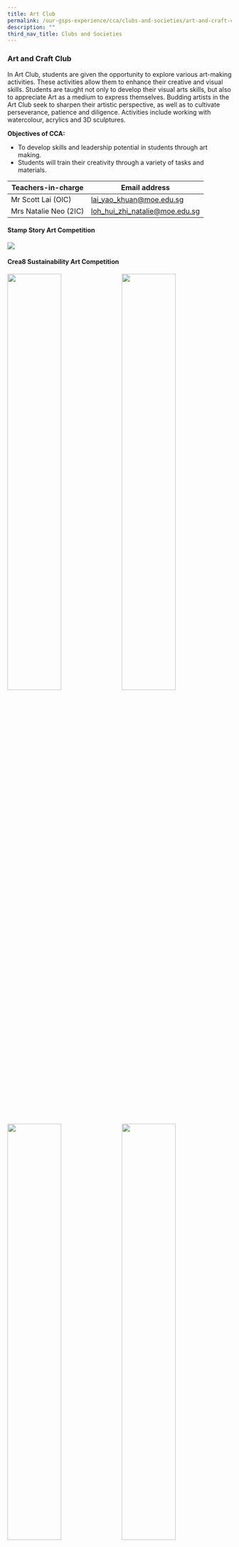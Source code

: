 ```yaml
---
title: Art Club
permalink: /our-gsps-experience/cca/clubs-and-societies/art-and-craft-club/
description: ""
third_nav_title: Clubs and Societies
---
```

### **Art and Craft Club**
In Art Club, students are given the opportunity to explore various art-making activities. These activities allow them to enhance their creative and visual skills. Students are taught not only to develop their visual arts skills, but also to appreciate Art as a medium to express themselves. Budding artists in the Art Club seek to sharpen their artistic perspective, as well as to cultivate perseverance, patience and diligence. Activities include working with watercolour, acrylics and 3D sculptures.

**Objectives of CCA:**

* To develop skills and leadership potential in students through art making.
* Students will train their creativity through a variety of tasks and materials.



| Teachers-in-charge | Email address | 
| -------- | -------- | 
|   Mr Scott Lai (OIC)   | lai_yao_khuan@moe.edu.sg   | 
|  Mrs Natalie Neo (2IC)    | loh_hui_zhi_natalie@moe.edu.sg |



#### **Stamp Story Art Competition**

<img src="/images/artclub1.jpg" style="width:90% align=left">

#### **Crea8 Sustainability Art Competition**

<img src="/images/ac1.jpg" style="width:49%" align="left">
<img src="/images/ac2.jpg" style="width:49%" align="right">

<br clear="left">

<img src="/images/ac3.jpg" style="width:49%" align="left">
<img src="/images/ac4.jpg" style="width:49%" align="right">

<br clear="left">

#### **Mural Painting**

<img src="/images/artclub2.jpg" style="width:85%; margin-bottom:15px" align="left">

<img src="/images/artclub3.jpg" style="width:85%" align="left">

<br clear="left">

#### **Competitions**
\*The availability of competitions is dependent on external organizations.

Below are some of the external competitions that the students will be participating in.&nbsp;<br>
\- Singapore Youth Festival (Bi-Annual) 2023<br>
\- Stamp Story Art Competition 2023

The school also organizes internal art competitions that are open to all pupils.<br>
\- Earth Day Competition 2023<br>
\- National Day Art Competition 2023

#### **Pupils and teachers in action**

<img src="/images/ac9.jpg" style="width:85%; margin-bottom:15px" align="left">

<img src="/images/ac10.jpg" style="width:85%; margin-bottom:15px" align="left">
<img src="/images/ac11.jpg" style="width:85%; margin-bottom:15px" align="left">

<br clear="left">

<img src="/images/ac12.jpg" style="width:85%; margin-bottom:15px" align="left">
<img src="/images/ac13.jpg" style="width:85%" align="left">